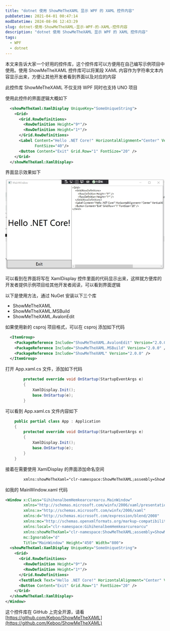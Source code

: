 ```yaml
---
title: "dotnet 使用 ShowMeTheXAML 显示 WPF 的 XAML 控件内容"
pubDatetime: 2021-04-01 00:47:14
modDatetime: 2024-08-06 12:43:29
slug: dotnet-使用-ShowMeTheXAML-显示-WPF-的-XAML-控件内容
description: "dotnet 使用 ShowMeTheXAML 显示 WPF 的 XAML 控件内容"
tags:
  - WPF
  - dotnet
---
```





本文来告诉大家一个好用的控件库，这个控件库可以方便用在自己编写示例项目中使用。使用 ShowMeTheXAML 控件库可以将某段 XAML 内容作为字符串文本内容显示出来，方便让其他开发者看到界面以及对应的内容

<!--more-->


<!-- CreateTime:2021/4/1 8:47:14 -->

<!-- 发布 -->

此控件库 ShowMeTheXAML 不仅支持 WPF 同时也支持 UNO 项目

使用此控件的界面逻辑大概如下

```xml
  <showMeTheXaml:XamlDisplay UniqueKey="SomeUniqueString">
    <Grid>
      <Grid.RowDefinitions>
        <RowDefinition Height="9*"/>
        <RowDefinition Height="1*"/>
      </Grid.RowDefinitions>
      <Label Content="Hello .NET Core!" HorizontalAlignment="Center" VerticalAlignment="Center"
             FontSize="40"/>
      <Button Content="Exit" Grid.Row="1" FontSize="20" />
    </Grid>
  </showMeTheXaml:XamlDisplay>
```

界面显示效果如下

<!-- ![](images/img-dotnet 使用 ShowMeTheXAML 显示 WPF 的 XAML 控件内容0.png) -->

![](images/img-modify-fbac8f5f10c5d102c2d2da08536e6c3b.jpg)

可以看到在界面将写在 XamlDisplay 控件里面的代码显示出来，这样就方便库的开发者提供示例项目给其他开发者阅读，可以看到界面逻辑

以下是使用方法，通过 NuGet 安装以下三个库

- ShowMeTheXAML
- ShowMeTheXAML.MSBuild
- ShowMeTheXAML.AvalonEdit

如果使用新的 csproj 项目格式，可以在 csproj 添加如下代码

```xml
  <ItemGroup>
    <PackageReference Include="ShowMeTheXAML.AvalonEdit" Version="2.0.0" />
    <PackageReference Include="ShowMeTheXAML.MSBuild" Version="2.0.0" />
    <PackageReference Include="ShowMeTheXAML" Version="2.0.0" />
  </ItemGroup>
```

打开 App.xaml.cs 文件，添加如下代码

```csharp
        protected override void OnStartup(StartupEventArgs e)
        {
            XamlDisplay.Init();
            base.OnStartup(e);
        }
```

可以看到 App.xaml.cs 文件内容如下

```csharp
    public partial class App : Application
    {
        protected override void OnStartup(StartupEventArgs e)
        {
            XamlDisplay.Init();
            base.OnStartup(e);
        }
    }
```

接着在需要使用 XamlDisplay 的界面添加命名空间

```xml
        xmlns:showMeTheXaml="clr-namespace:ShowMeTheXAML;assembly=ShowMeTheXAML"
```

如我的 MainWindow.xaml 代码

```xml
<Window x:Class="GihihenalbemHemkearcurearcu.MainWindow"
        xmlns="http://schemas.microsoft.com/winfx/2006/xaml/presentation"
        xmlns:x="http://schemas.microsoft.com/winfx/2006/xaml"
        xmlns:d="http://schemas.microsoft.com/expression/blend/2008"
        xmlns:mc="http://schemas.openxmlformats.org/markup-compatibility/2006"
        xmlns:local="clr-namespace:GihihenalbemHemkearcurearcu"
        xmlns:showMeTheXaml="clr-namespace:ShowMeTheXAML;assembly=ShowMeTheXAML"
        mc:Ignorable="d"
        Title="MainWindow" Height="450" Width="800">
  <showMeTheXaml:XamlDisplay UniqueKey="SomeUniqueString">
    <Grid>
      <Grid.RowDefinitions>
        <RowDefinition Height="9*"/>
        <RowDefinition Height="1*"/>
      </Grid.RowDefinitions>
      <TextBlock Text="Hello .NET Core!" HorizontalAlignment="Center" VerticalAlignment="Center"/>
      <Button Content="Exit" Grid.Row="1" FontSize="20" />
    </Grid>
  </showMeTheXaml:XamlDisplay>
</Window>
```

这个控件库在 GitHub 上完全开源，请看 [https://github.com/Keboo/ShowMeTheXAML](https://github.com/Keboo/ShowMeTheXAML)

